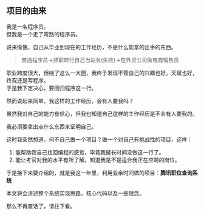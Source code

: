 ## 项目的由来

我是一名程序员。<br>
但我是一个走了弯路的程序员。

说来惭愧，自己从毕业到现在的工作经历，不是什么能拿的出手的东西。<br>

>普通程序员→辞职转行自己当站长(失败)→在外贸公司做电商销售员

职业跨度很大，但绕了这么一大圈，我终于发现不管自己的兴趣也好，天赋也好，终究还是写程序。<br>
于是我下定决心，要回归程序这一行。

然而说起来简单，我这样的工作经历，会有人要我吗？

虽然我对自己的能力有信心，但我也知道自己这样的工作经历是不会有人要我的。

我必须要拿出点什么东西来证明自己。<br>

这时我突然想道，何不自己做一个项目？做一个对自己有挑战性的项目，这样：

1. 能帮助我自己找回编程的感觉，毕竟我挺长时间没做这一行了。
2. 能让考官对我的水平有所了解，知道我是不是适合我正在应聘的岗位。

于是接下来要介绍的，就是我这一年里，利用业余时间做的项目：**腾讯职位查询系统**

本文将会讲述整个系统实现思路，核心代码以及一些理念。

那么不再废话了，请往下看。